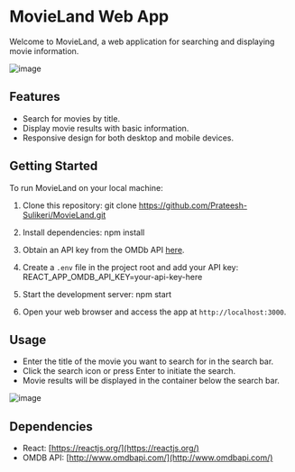 # MovieLand Web App

Welcome to MovieLand, a web application for searching and displaying movie information.

![image](https://github.com/Prateesh-Sulikeri/MovieLand/assets/106986640/790f725e-d782-4de7-ae27-ae8a7f6e1ada)

## Features

- Search for movies by title.
- Display movie results with basic information.
- Responsive design for both desktop and mobile devices.

## Getting Started

To run MovieLand on your local machine:

1. Clone this repository:
  git clone https://github.com/Prateesh-Sulikeri/MovieLand.git

2. Install dependencies:
  npm install

3. Obtain an API key from the OMDb API [here](http://www.omdbapi.com/apikey.aspx).

4. Create a `.env` file in the project root and add your API key:
  REACT_APP_OMDB_API_KEY=your-api-key-here

5. Start the development server:
  npm start


6. Open your web browser and access the app at `http://localhost:3000`.

## Usage

- Enter the title of the movie you want to search for in the search bar.
- Click the search icon or press Enter to initiate the search.
- Movie results will be displayed in the container below the search bar.

![image](https://github.com/Prateesh-Sulikeri/MovieLand/assets/106986640/c6f7b09d-d2de-4667-afc8-7eaafed70fe4)


## Dependencies

- React: [https://reactjs.org/](https://reactjs.org/)
- OMDB API: [http://www.omdbapi.com/](http://www.omdbapi.com/)

